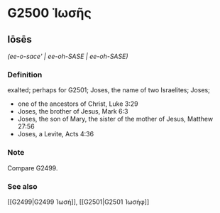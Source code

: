 # G2500 Ἰωσῆς

## Iōsēs

_(ee-o-sace' | ee-oh-SASE | ee-oh-SASE)_

### Definition

exalted; perhaps for G2501; Joses, the name of two Israelites; Joses; 

- one of the ancestors of Christ, Luke 3:29
- Joses, the brother of Jesus, Mark 6:3
- Joses, the son of Mary, the sister of the mother of Jesus, Matthew 27:56
- Joses, a Levite, Acts 4:36

### Note

Compare G2499.

### See also

[[G2499|G2499 Ἰωσή]], [[G2501|G2501 Ἰωσήφ]]
